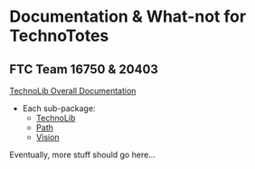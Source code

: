 # Documentation & What-not for TechnoTotes
## FTC Team 16750 & 20403

[TechnoLib Overall Documentation](https://technototes.github.io/TechnoLib/)
* Each sub-package:
  * [TechnoLib](https://technototes.github.io/TechnoLib/TechnoLib)
  * [Path](https://technototes.github.io/TechnoLib/Path)
  * [Vision](https://technototes.github.io/TechnoLib/Vision)

Eventually, more stuff should go here...
